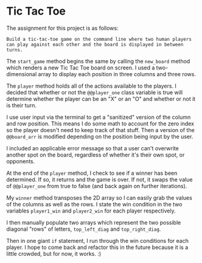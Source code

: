# Tic Tac Toe

The assignment for this project is as follows:

```
Build a tic-tac-toe game on the command line where two human players can play against each other and the board is displayed in between turns.
```

The `start_game` method begins the same by calling the `new_board` method which renders a new Tic Tac Toe board on screen. I used a two-dimensional array to display each position in three columns and three rows.

The `player` method holds all of the actions available to the players. I decided that whether or not the `@@player_one` class variable is true will determine whether the player can be an "X" or an "O" and whether or not it is their turn.

I use user input via the terminal to get a "sanitized" version of the column and row position. This means I do some math to account for the zero index so the player doesn't need to keep track of that stuff. Then a version of the `@@board_arr` is modified depending on the position being input by the user.

I included an applicable error message so that a user can't overwrite another spot on the board, regardless of whether it's their own spot, or opponents.

At the end of the `player` method, I check to see if a winner has been determined. If so, it returns and the game is over. If not, it swaps the value of `@@player_one` from true to false (and back again on further iterations).

My `winner` method transposes the 2D array so I can easily grab the values of the columns as well as the rows. I state the win condition in the two variables `player1_win` and `player2_win` for each player respectively. 

I then manually populate two arrays which represent the two possible diagonal "rows" of letters, `top_left_diag` and `top_right_diag`.

Then in one giant `if` statement, I run through the win conditions for each player. I hope to come back and refactor this in the future because it is a little crowded, but for now, it works. :)


